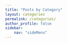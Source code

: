 ```yaml
---
title: "Posts by Category"
layout: categories
permalink: /categories/
author_profile: false
sidebar:
    nav: "sideMenu"
---
```

